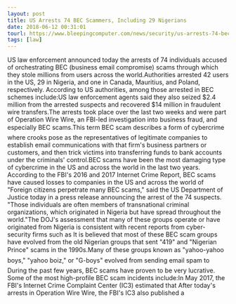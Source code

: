 ```yaml
---
layout: post
title: US Arrests 74 BEC Scammers, Including 29 Nigerians
date: 2018-06-12 00:31:01
tourl: https://www.bleepingcomputer.com/news/security/us-arrests-74-bec-scammers-including-29-nigerians/
tags: [law]
---
```

US law enforcement announced today the arrests of 74 individuals accused of orchestrating BEC (business email compromise) scams through which they stole millions from users across the world.Authorities arrested 42 users in the US, 29 in Nigeria, and one in Canada, Mauritius, and Poland, respectively. According to US authorities, among those arrested in BEC schemes include:US law enforcement agents said they also seized $2.4 million from the arrested suspects and recovered $14 million in fraudulent wire transfers.The arrests took place over the last two weeks and were part of Operation Wire Wire, an FBI-led investigation into business fraud, and especially BEC scams.This term BEC scam describes a form of cybercrime where crooks pose as the representatives of legitimate companies to establish email communications with that firm's business partners or customers, and then trick victims into transferring funds to bank accounts under the criminals' control.BEC scams have been the most damaging type of cybercrime in the US and across the world in the last two years. According to the FBI's 2016 and 2017 Internet Crime Report, BEC scams have caused losses to companies in the US and across the world of "Foreign citizens perpetrate many BEC scams," said the US Department of Justice today in a press release announcing the arrest of the 74 suspects. "Those individuals are often members of transnational criminal organizations, which originated in Nigeria but have spread throughout the world."The DOJ's assessment that many of these groups operate or have originated from Nigeria is consistent with recent reports from cyber-security firms such as It is believed that most of these BEC scam groups have evolved from the old Nigerian groups that sent "419" and "Nigerian Prince" scams in the 1990s.Many of these groups known as "yahoo-yahoo boys," "yahoo boiz," or "G-boys" evolved from sending email spam to During the past few years, BEC scams have proven to be very lucrative. Some of the most high-profile BEC scam incidents include:In May 2017, the FBI's Internet Crime Complaint Center (IC3) estimated that After today's arrests in Operation Wire Wire, the FBI's IC3 also published a 